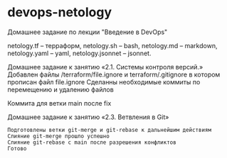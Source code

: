 # devops-netology



Домашнее задание по лекции "Введение в DevOps"

netology.tf – терраформ,
netology.sh – bash,
netology.md – markdown,
netology.yaml – yaml,
netology.jsonnet – jsonnet.


Домашнее задание к занятию «2.1. Системы контроля версий.»
Добавлен файлы /terraform/file.ignore и terraform/.gitignore в котором прописан файл file.ignore
Сделанны необходимые коммиты по перемещению и удалению файлов

Коммита для ветки main после fix


Домашнее задание к занятию «2.3. Ветвления в Git»

    Подготовлены ветки git-merge и git-rebase к дальнейшим действиям
    Слияние git-merge прошло успешно
    Слияние git-rebase с main после разрешения конфликтов
    Готово